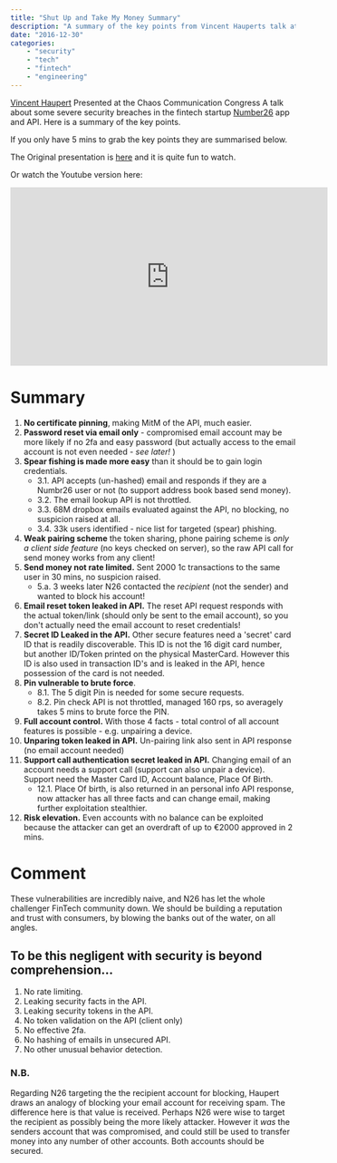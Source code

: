 ```yaml
---
title: "Shut Up and Take My Money Summary"
description: "A summary of the key points from Vincent Hauperts talk at the Chaos Communication Congress."
date: "2016-12-30"
categories: 
    - "security"
    - "tech"
    - "fintech"
    - "engineering"
---
```


[Vincent Haupert](https://fahrplan.events.ccc.de/congress/2016/Fahrplan/speakers/5995.html) Presented at the Chaos Communication Congress A talk about some severe security breaches in the fintech startup [Number26](https://n26.com/) app and API. Here is a summary of the key points.

<!--more-->

If you only have 5 mins to grab the key points they are summarised below. 

The Original presentation is [here](https://media.ccc.de/v/33c3-7969-shut_up_and_take_my_money) and it is quite fun to watch. 

Or watch the Youtube version here:

<iframe width="560" height="315" src="https://www.youtube.com/embed/KopWe2ZpVQI" frameborder="0" allowfullscreen></iframe>


Summary
=======

1. **No certificate pinning**, making MitM of the API, much easier.
2. **Password reset via email only** - compromised email account may be more likely if no 2fa and easy password (but actually access to the email account is not even needed - *see later!* )
3. **Spear fishing is made more easy** than it should be to gain login credentials.
	* 3.1. API accepts (un-hashed) email and responds if they are a Numbr26 user or not (to support address book based send money).
	* 3.2. The email lookup API is not throttled.
	* 3.3. 68M dropbox emails evaluated against the API, no blocking, no suspicion raised at all.
	* 3.4. 33k users identified - nice list for targeted (spear) phishing.
4. **Weak pairing scheme** the token sharing, phone pairing scheme is *only a client side feature* (no keys checked on server), so the raw API call for send money works from any client!
5. **Send money not rate limited.** Sent 2000 1c transactions to the same user in 30 mins, no suspicion raised. 
    * 5.a. 3 weeks later N26 contacted the *recipient* (not the sender) and wanted to block his account! 
6. **Email reset token leaked in API.** The reset API request responds with the actual token/link (should only be sent to the email account), so you don't actually need the email account to reset credentials!
7. **Secret ID Leaked in the API.** Other secure features need a 'secret' card ID that is readily discoverable. This ID is not the 16 digit card number, but another ID/Token printed on the physical MasterCard. However this ID is also used in transaction ID's and is leaked in the API, hence possession of the card is not needed.
8. **Pin vulnerable to brute force**.
    * 8.1. The 5 digit Pin is needed for some secure requests.
    * 8.2. Pin check API is not throttled, managed 160 rps, so averagely takes 5 mins to brute force the PIN.
9. **Full account control.** With those 4 facts - total control of all account features is possible - e.g. unpairing a device.
11. **Unparing token leaked in API.** Un-pairing link also sent in API response (no email account needed)
12. **Support call authentication secret leaked in API.** Changing email of an account needs a support call (support can also unpair a device). Support need the Master Card ID, Account balance, Place Of Birth.
    * 12.1. Place Of birth, is also returned in an personal info API response, now attacker has all three facts and can change email, making further exploitation stealthier.
14. **Risk elevation.** Even accounts with no balance can be exploited because the attacker can get an overdraft of up to €2000 approved in 2 mins.

Comment
=======

These vulnerabilities are incredibly naive, and N26 has let the whole challenger FinTech community down. We should be building a reputation and trust with consumers, by blowing the banks out of the water, on all angles. 

To be this negligent with security is beyond comprehension...
----------------------------------------------------------

1. No rate limiting.
2. Leaking security facts in the API.
3. Leaking security tokens in the API.
4. No token validation on the API (client only)
5. No effective 2fa.
6. No hashing of emails in unsecured API.
7. No other unusual behavior detection.

### N.B.
Regarding N26 targeting the the recipient account for blocking, Haupert draws an analogy of blocking your email account for receiving spam. The difference here is that value is received. Perhaps N26 were wise to target the recipient as possibly being the more likely attacker. However it *was* the senders account that was compromised, and could still be used to transfer money into any number of other accounts. Both accounts should be secured. 

